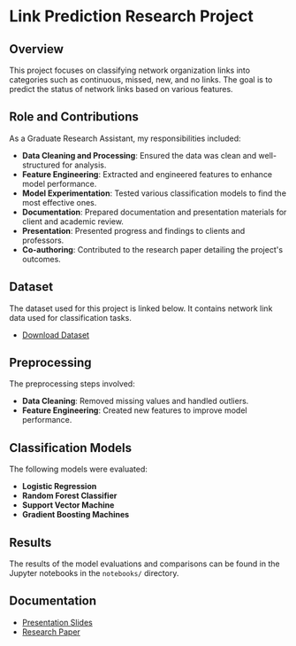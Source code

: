 # Link Prediction Research Project

## Overview
This project focuses on classifying network organization links into categories such as continuous, missed, new, and no links. The goal is to predict the status of network links based on various features.

## Role and Contributions
As a Graduate Research Assistant, my responsibilities included:
- **Data Cleaning and Processing**: Ensured the data was clean and well-structured for analysis.
- **Feature Engineering**: Extracted and engineered features to enhance model performance.
- **Model Experimentation**: Tested various classification models to find the most effective ones.
- **Documentation**: Prepared documentation and presentation materials for client and academic review.
- **Presentation**: Presented progress and findings to clients and professors.
- **Co-authoring**: Contributed to the research paper detailing the project's outcomes.

## Dataset
The dataset used for this project is linked below. It contains network link data used for classification tasks.

- [Download Dataset](https://csr.lanl.gov/data/2017/)

## Preprocessing
The preprocessing steps involved:
- **Data Cleaning**: Removed missing values and handled outliers.
- **Feature Engineering**: Created new features to improve model performance.

## Classification Models
The following models were evaluated:
- **Logistic Regression**
- **Random Forest Classifier**
- **Support Vector Machine**
- **Gradient Boosting Machines**

## Results
The results of the model evaluations and comparisons can be found in the Jupyter notebooks in the `notebooks/` directory.

## Documentation
- [Presentation Slides](docs/presentation.pdf)
- [Research Paper](docs/research_paper.pdf)

